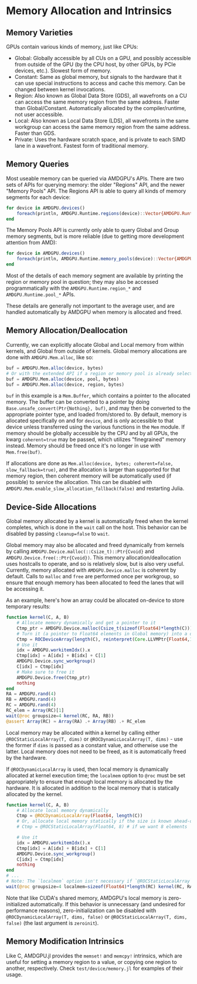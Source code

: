 # Memory Allocation and Intrinsics

## Memory Varieties

GPUs contain various kinds of memory, just like CPUs:

- Global: Globally accessible by all CUs on a GPU, and possibly accessible from outside of the GPU (by the CPU host, by other GPUs, by PCIe devices, etc.). Slowest form of memory.
- Constant: Same as global memory, but signals to the hardware that it can use special instructions to access and cache this memory. Can be changed between kernel invocations.
- Region: Also known as Global Data Store (GDS), all wavefronts on a CU can access the same memory region from the same address. Faster than Global/Constant. Automatically allocated by the compiler/runtime, not user accessible.
- Local: Also known as Local Data Store (LDS), all wavefronts in the same workgroup can access the same memory region from the same address. Faster than GDS.
- Private: Uses the hardware scratch space, and is private to each SIMD lane in a wavefront. Fastest form of traditional memory.

## Memory Queries

Most useable memory can be queried via AMDGPU's APIs. There are two sets of
APIs for querying memory: the older "Regions" API, and the newer "Memory Pools"
API. The Regions API is able to query all kinds of memory segments for each
device:

```julia
for device in AMDGPU.devices()
    foreach(println, AMDGPU.Runtime.regions(device)::Vector{AMDGPU.Runtime.ROCMemoryRegion})
end
```

The Memory Pools API is currently only able to query Global and Group memory
segments, but is more reliable (due to getting more development attention from
AMD):

```julia
for device in AMDGPU.devices()
    foreach(println, AMDGPU.Runtime.memory_pools(device)::Vector{AMDGPU.Runtime.ROCMemoryPool})
end
```

Most of the details of each memory segment are available by printing the region
or memory pool in question; they may also be accessed programmatically with the
`AMDGPU.Runtime.region_*` and `AMDGPU.Runtime.pool_*` APIs.

These details are generally not important to the average user, and are handled
automatically by AMDGPU when memory is allocated and freed.

## Memory Allocation/Deallocation

Currently, we can explicitly allocate Global and Local memory from within
kernels, and Global from outside of kernels. Global memory allocations are done
with `AMDGPU.Mem.alloc`, like so:

```julia
buf = AMDGPU.Mem.alloc(device, bytes)
# Or with the extended API if a region or memory pool is already selected:
buf = AMDGPU.Mem.alloc(device, pool, bytes)
buf = AMDGPU.Mem.alloc(device, region, bytes)
```

`buf` in this example is a `Mem.Buffer`, which contains a pointer
to the allocated memory. The buffer can be converted to a pointer by doing
`Base.unsafe_convert(Ptr{Nothing}, buf)`, and may then be converted to the
appropriate pointer type, and loaded from/stored to. By default, memory is
allocated specifically on and for `device`, and is only accessible to that
device unless transferred using the various functions in the `Mem` module. If
memory should be globally accessible by the CPU and by all GPUs, the kwarg
`coherent=true` may be passed, which utilizes "finegrained" memory instead.
Memory should be freed once it's no longer in use with `Mem.free(buf)`.

If allocations are done as
`Mem.alloc(device, bytes; coherent=false, slow_fallback=true)`, and the
allocation is larger than supported for that memory region, then coherent
memory will be automatically used (if possible) to service the allocation. This
can be disabled with `AMDGPU.Mem.enable_slow_allocation_fallback(false)` and
restarting Julia.

## Device-Side Allocations

Global memory allocated by a kernel is automatically freed when the kernel
completes, which is done in the `wait` call on the host. This behavior can be
disabled by passing `cleanup=false` to `wait`.

Global memory may also be allocated and freed dynamically from kernels by
calling `AMDGPU.Device.malloc(::Csize_t)::Ptr{Cvoid}` and
`AMDGPU.Device.free(::Ptr{Cvoid})`.  This memory allocation/deallocation uses
hostcalls to operate, and so is relatively slow, but is also very useful.
Currently, memory allocated with `AMDGPU.Device.malloc` is coherent by default.
Calls to `malloc` and `free` are performed once per workgroup, so ensure that
enough memory has been allocated to feed the lanes that will be accessing it.

As an example, here's how an array could be allocated on-device to store
temporary results:

```julia
function kernel(C, A, B)
    # Allocate memory dynamically and get a pointer to it
    Ctmp_ptr = AMDGPU.Device.malloc(Csize_t(sizeof(Float64)*length(C)))
    # Turn it (a pointer to Float64 elements in Global memory) into a device-side array
    Ctmp = ROCDeviceArray(length(C), reinterpret(Core.LLVMPtr{Float64,1}, Ctmp_ptr))
    # Use it
    idx = AMDGPU.workitemIdx().x
    Ctmp[idx] = A[idx] + B[idx] + C[1]
    AMDGPU.Device.sync_workgroup()
    C[idx] = Ctmp[idx]
    # Make sure to free it
    AMDGPU.Device.free(Ctmp_ptr)
    nothing
end
RA = AMDGPU.rand(4)
RB = AMDGPU.rand(4)
RC = AMDGPU.rand(4)
RC_elem = Array(RC)[1]
wait(@roc groupsize=4 kernel(RC, RA, RB))
@assert Array(RC) ≈ Array(RA) .+ Array(RB) .+ RC_elem
```

Local memory may be allocated within a kernel by calling either
`@ROCStaticLocalArray(T, dims)` or `@ROCDynamicLocalArray(T, dims)` - use the
former if `dims` is passed as a constant value, and otherwise use the latter.
Local memory does not need to be freed, as it is automatically freed by the
hardware.

If `@ROCDynamicLocalArray` is used, then local memory is dynamically allocated
at kernel execution time; the `localmem` option to `@roc` must be set
appropriately to ensure that enough local memory is allocated by the hardware.
It is allocated in addition to the local memory that is statically allocated by
the kernel.

```julia
function kernel(C, A, B)
    # Allocate local memory dynamically
    Ctmp = @ROCDynamicLocalArray(Float64, length(C))
    # Or, allocate local memory statically if the size is known ahead-of-time
    # Ctmp = @ROCStaticLocalArray(Float64, 8) # if we want 8 elements

    # Use it
    idx = AMDGPU.workitemIdx().x
    Ctmp[idx] = A[idx] + B[idx] + C[1]
    AMDGPU.Device.sync_workgroup()
    C[idx] = Ctmp[idx]
    nothing
end
# ...
# Note: The `localmem` option isn't necessary if `@ROCStaticLocalArray` is used
wait(@roc groupsize=4 localmem=sizeof(Float64)*length(RC) kernel(RC, RA, RB))
```

Note that like CUDA's shared memory, AMDGPU's local memory is zero-initialized
automatically. If this behavior is unnecessary (and undesired for performance
reasons), zero-initialization can be disabled with `@ROCDynamicLocalArray(T,
dims, false)` or `@ROCStaticLocalArray(T, dims, false)` (the last argument
is `zeroinit`).

## Memory Modification Intrinsics

Like C, AMDGPU.jl provides the `memset!` and `memcpy!` intrinsics, which are
useful for setting a memory region to a value, or copying one region to
another, respectively. Check `test/device/memory.jl` for examples of their
usage.

